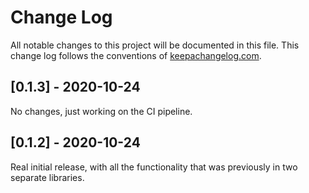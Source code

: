 # Change Log
All notable changes to this project will be documented in this file. This change log follows the conventions of [keepachangelog.com](http://keepachangelog.com/).


## [0.1.3] - 2020-10-24
No changes, just working on the CI pipeline.

## [0.1.2] - 2020-10-24
Real initial release, with all the functionality that was previously in two separate libraries.
